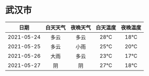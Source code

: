 # 武汉市
|日期|白天天气|夜晚天气|白天温度|夜晚温度|
|:--:|:--:|:--:|:--:|:--:|
|2021-05-24|多云|多云|28℃|18℃|
|2021-05-25|多云|小雨|25℃|20℃|
|2021-05-26|大雨|多云|23℃|17℃|
|2021-05-27|阴|阴|27℃|18℃|
